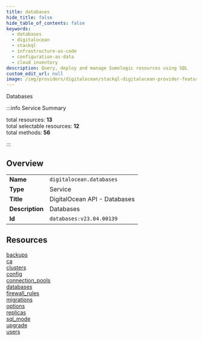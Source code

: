 ```yaml
---
title: databases
hide_title: false
hide_table_of_contents: false
keywords:
  - databases
  - digitalocean
  - stackql
  - infrastructure-as-code
  - configuration-as-data
  - cloud inventory
description: Query, deploy and manage Sumologic resources using SQL
custom_edit_url: null
image: /img/providers/digitalocean/stackql-digitalocean-provider-featured-image.png
---
```


Databases  
    
:::info Service Summary

<div class="row">
<div class="providerDocColumn">
<span>total resources:&nbsp;<b>13</b></span><br />
<span>total selectable resources:&nbsp;<b>12</b></span><br />
<span>total methods:&nbsp;<b>56</b></span><br />
</div>
</div>

:::

## Overview
<table><tbody>
<tr><td><b>Name</b></td><td><code>digitalocean.databases</code></td></tr>
<tr><td><b>Type</b></td><td>Service</td></tr>
<tr><td><b>Title</b></td><td>DigitalOcean API - Databases</td></tr>
<tr><td><b>Description</b></td><td>Databases</td></tr>
<tr><td><b>Id</b></td><td><code>databases:v23.04.00139</code></td></tr>
</tbody></table>

## Resources
<div class="row">
<div class="providerDocColumn">
<a href="/providers/digitalocean/databases/backups/">backups</a><br />
<a href="/providers/digitalocean/databases/ca/">ca</a><br />
<a href="/providers/digitalocean/databases/clusters/">clusters</a><br />
<a href="/providers/digitalocean/databases/config/">config</a><br />
<a href="/providers/digitalocean/databases/connection_pools/">connection_pools</a><br />
<a href="/providers/digitalocean/databases/databases/">databases</a><br />
<a href="/providers/digitalocean/databases/firewall_rules/">firewall_rules</a><br />
</div>
<div class="providerDocColumn">
<a href="/providers/digitalocean/databases/migrations/">migrations</a><br />
<a href="/providers/digitalocean/databases/options/">options</a><br />
<a href="/providers/digitalocean/databases/replicas/">replicas</a><br />
<a href="/providers/digitalocean/databases/sql_mode/">sql_mode</a><br />
<a href="/providers/digitalocean/databases/upgrade/">upgrade</a><br />
<a href="/providers/digitalocean/databases/users/">users</a><br />
</div>
</div>
